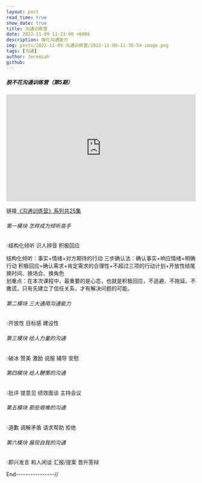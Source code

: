 ```yaml
---
layout: post
read_time: true
show_date: true
title: 沟通训练营
date: 2022-11-09 11:23:00 +0800
description: 强化沟通能力
img: posts/2022-11-09-沟通训练营/2022-11-09-11-35-54-image.png
tags: [沟通]
author: Jeremiah
github: 
---
```


##### 脱不花沟通训练营（第5期）

<div class="resp-container" style="
    position: relative;
    overflow: hidden;
    padding-top: 56.26%;
">
<iframe class="resp-iframe" style="
    position: absolute;
    top:0;
    left:0;
    width:100%;
    height:100%;
    border:0;"
     src="https://player.bilibili.com/player.html?aid=389906991&bvid=BV12d4y1r7ns&cid=886337608&page=1" scrolling="no" border="0" frameborder="no" framespacing="0" allowfullscreen="true" post> </iframe>

</div>

链接[《沟通训练营》系列共25集](https://pan.baidu.com/s/1sRZ5SxlP5vOL3zSDaWp7MA?pwd=hxb2)

###### 第一模块 怎样成为倾听高手

💧结构化倾听 识人辨音 积极回应

结构化倾听：事实+情绪+对方期待的行动
三步确认法：确认事实+响应情绪+明确行动
积极回应=确认需求+肯定需求的合理性+不超过三项的行动计划+开放性结尾  
换时间、换场合、换角色  
划重点：在本次课程中，最重要的是心态，也就是积极回应，不逃避、不拖延、不撒谎，只有先建立了信任关系，才有解决问题的可能。

###### 第二模块 三大通用沟通能力

💧开放性 目标感 建设性

###### 第三模块 给人力量的沟通

💧破冰 赞美 激励 说服 辅导 安慰

###### 第四模块 给人鞭策的沟通

💧批评 提意见 绩效面谈 主持会议

###### 第五模块 那些艰难的沟通

💧道歉 调解矛盾 请求帮助 拒绝

###### 第六模块 展现自我的沟通

💧即兴发言 和人闲谈 汇报/提案 晋升答辩

End----------------//